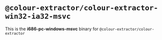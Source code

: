 # `@colour-extractor/colour-extractor-win32-ia32-msvc`

This is the **i686-pc-windows-msvc** binary for `@colour-extractor/colour-extractor`
